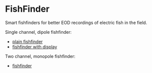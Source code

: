 # FishFinder

Smart fishfinders for better EOD recordings of electric fish in the field.

Single channel, dipole fishfinder:

- [plain fishfinder](fishfinder-plain/)
- [fishfinder with display](fishfinder-display/)

Two channel, monopole fishfinder:

- [fishfinder](fishfinder/)
